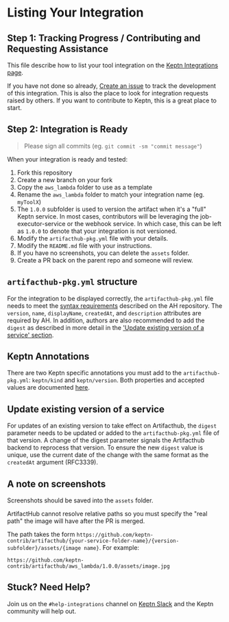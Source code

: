 # Listing Your Integration

## Step 1: Tracking Progress / Contributing and Requesting Assistance

This file describe how to list your tool integration on the [Keptn Integrations page](https://keptn.sh/docs/integrations/).

If you have not done so already, [Create an issue](https://github.com/keptn/integrations/issues/new?assignees=&labels=integrations&template=integration_template.yaml&title=%5Bintegration%5D+) to track the development of this integration. This is also the place to look for integration requests raised by others. If you want to contribute to Keptn, this is a great place to start.

## Step 2: Integration is Ready

> Please sign all commits (eg. `git commit -sm "commit message"`)

When your integration is ready and tested:

1. Fork this repository
2. Create a new branch on your fork
3. Copy the `aws_lambda` folder to use as a template
4. Rename the `aws_lambda` folder to match your integration name (eg. `myToolX`)
5. The `1.0.0` subfolder is used to version the artifact when it's a "full" Keptn service. In most cases, contributors will be leveraging the job-executor-service or the webhook service. In which case, this can be left as `1.0.0` to denote that your integration is not versioned.
6. Modify the `artifacthub-pkg.yml` file with your details.
7. Modify the `README.md` file with your instructions.
8. If you have no screenshots, you can delete the `assets` folder.
9. Create a PR back on the parent repo and someone will review.

## `artifacthub-pkg.yml` structure

For the integration to be displayed correctly, the `artifacthub-pkg.yml` file needs to meet the [syntax requirements](https://github.com/artifacthub/hub/blob/master/docs/metadata/artifacthub-pkg.yml) described on the AH repository. The `version`, `name`, `displayName`, `createdAt`, and `description` attributes are required by AH. In addition, authors are also recommended to add the `digest` as described in more detail in the ['Update existing version of a service' section](#update-existing-version-of-a-service).

## Keptn Annotations

There are two Keptn specific annotations you must add to the `artifacthub-pkg.yml`: `keptn/kind` and `keptn/version`. Both properties and accepted values are documented [here](https://artifacthub.io/docs/topics/annotations/keptn).

## Update existing version of a service

For updates of an existing version to take effect on Artifacthub, the `digest` parameter needs to be updated or added to the `artifacthub-pkg.yml` file of that version. A change of the digest parameter signals the Artifacthub backend to reprocess that version. To ensure the new `digest` value is unique, use the current date of the change with the same format as the `createdAt` argument (RFC3339).

## A note on screenshots

Screenshots should be saved into the `assets` folder.

ArtifactHub cannot resolve relative paths so you must specify the "real path" the image will have after the PR is merged.

The path takes the form `https://github.com/keptn-contrib/artifacthub/{your-service-folder-name}/{version-subfolder}/assets/{image name}`. For example:

```
https://github.com/keptn-contrib/artifacthub/aws_lambda/1.0.0/assets/image.jpg
```

## Stuck? Need Help?

Join us on the `#help-integrations` channel on [Keptn Slack](https://slack.keptn.sh) and the Keptn community will help out.